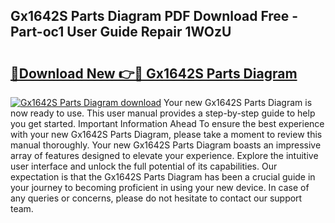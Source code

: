 ## Gx1642S Parts Diagram PDF Download Free - Part-oc1 User Guide Repair 1WOzU

# <h2><a href="http://dfrv1p.blite.top/?on=Gx1642S+Parts+Diagram">🔗Download New 👉🔴 Gx1642S Parts Diagram</a></h2>

[![Gx1642S Parts Diagram download](https://i.imgur.com/lujVjoI.png)](http://dfrv1p.blite.top/?on=Gx1642S+Parts+Diagram)
Your new Gx1642S Parts Diagram is now ready to use. This user manual provides a step-by-step guide to help you get started. Important Information Ahead To ensure the best experience with your new Gx1642S Parts Diagram, please take a moment to review this manual thoroughly. Your new Gx1642S Parts Diagram boasts an impressive array of features designed to elevate your experience. Explore the intuitive user interface and unlock the full potential of its capabilities. Our expectation is that the Gx1642S Parts Diagram has been a crucial guide in your journey to becoming proficient in using your new device. In case of any queries or concerns, please do not hesitate to contact our support team.
